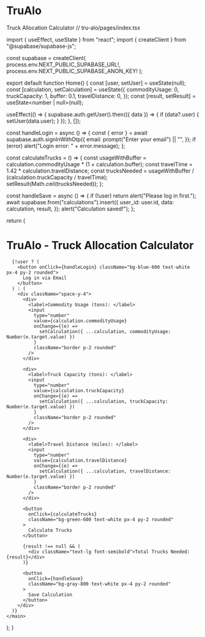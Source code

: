 # TruAlo
Truck Allocation Calculator 
// tru-alo/pages/index.tsx

import { useEffect, useState } from "react";
import { createClient } from "@supabase/supabase-js";

const supabase = createClient(
  process.env.NEXT_PUBLIC_SUPABASE_URL!,
  process.env.NEXT_PUBLIC_SUPABASE_ANON_KEY!
);

export default function Home() {
  const [user, setUser] = useState(null);
  const [calculation, setCalculation] = useState({
    commodityUsage: 0,
    truckCapacity: 1,
    buffer: 0.1,
    travelDistance: 0,
  });
  const [result, setResult] = useState<number | null>(null);

  useEffect(() => {
    supabase.auth.getUser().then(({ data }) => {
      if (data?.user) {
        setUser(data.user);
      }
    });
  }, []);

  const handleLogin = async () => {
    const { error } = await supabase.auth.signInWithOtp({
      email: prompt("Enter your email") || "",
    });
    if (error) alert("Login error: " + error.message);
  };

  const calculateTrucks = () => {
    const usageWithBuffer = calculation.commodityUsage * (1 + calculation.buffer);
    const travelTime = 1.42 * calculation.travelDistance;
    const trucksNeeded = usageWithBuffer / (calculation.truckCapacity / travelTime);
    setResult(Math.ceil(trucksNeeded));
  };

  const handleSave = async () => {
    if (!user) return alert("Please log in first.");
    await supabase.from("calculations").insert({
      user_id: user.id,
      data: calculation,
      result,
    });
    alert("Calculation saved!");
  };

  return (
    <main className="p-6 max-w-xl mx-auto text-center">
      <h1 className="text-2xl font-bold mb-4">TruAlo - Truck Allocation Calculator</h1>

      {!user ? (
        <button onClick={handleLogin} className="bg-blue-600 text-white px-4 py-2 rounded">
          Log in via Email
        </button>
      ) : (
        <div className="space-y-4">
          <div>
            <label>Commodity Usage (tons): </label>
            <input
              type="number"
              value={calculation.commodityUsage}
              onChange={(e) =>
                setCalculation({ ...calculation, commodityUsage: Number(e.target.value) })
              }
              className="border p-2 rounded"
            />
          </div>

          <div>
            <label>Truck Capacity (tons): </label>
            <input
              type="number"
              value={calculation.truckCapacity}
              onChange={(e) =>
                setCalculation({ ...calculation, truckCapacity: Number(e.target.value) })
              }
              className="border p-2 rounded"
            />
          </div>

          <div>
            <label>Travel Distance (miles): </label>
            <input
              type="number"
              value={calculation.travelDistance}
              onChange={(e) =>
                setCalculation({ ...calculation, travelDistance: Number(e.target.value) })
              }
              className="border p-2 rounded"
            />
          </div>

          <button
            onClick={calculateTrucks}
            className="bg-green-600 text-white px-4 py-2 rounded"
          >
            Calculate Trucks
          </button>

          {result !== null && (
            <div className="text-lg font-semibold">Total Trucks Needed: {result}</div>
          )}

          <button
            onClick={handleSave}
            className="bg-gray-800 text-white px-4 py-2 rounded"
          >
            Save Calculation
          </button>
        </div>
      )}
    </main>
  );
}

